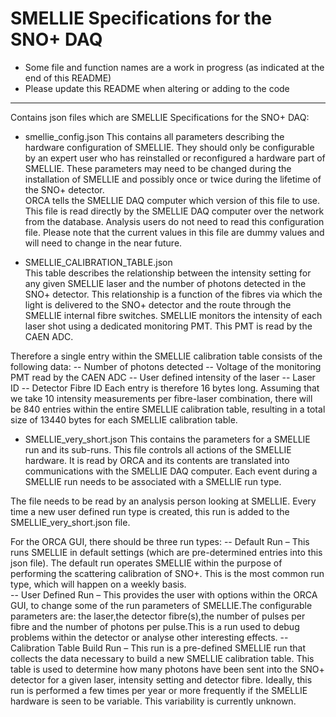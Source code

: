 SMELLIE Specifications for the SNO+ DAQ
=======

* Some file and function names are a work in progress (as indicated at the end of this README)  
* Please update this README when altering or adding to the code  

-------------------------


Contains json files which are SMELLIE Specifications for the SNO+ DAQ:  

* smellie_config.json 
This contains all parameters describing the hardware configuration of SMELLIE. They should only be configurable by an expert user who has reinstalled or reconfigured a hardware part of SMELLIE. These parameters may need to be changed during the installation of SMELLIE and possibly once or twice during the lifetime of the SNO+ detector.   
ORCA tells the SMELLIE DAQ computer which version of this file to use.
This file is read directly by the SMELLIE DAQ computer over the network from the database. 
Analysis users do not need to read this configuration file. 
Please note that the current values in this file are dummy values and will need to change in the near future. 

* SMELLIE_CALIBRATION_TABLE.json   
This table describes the relationship between the intensity setting for any given SMELLIE laser and the number of photons detected in the SNO+ detector. This relationship is a function of the fibres via which the light is delivered to the SNO+ detector and the route through the SMELLIE internal fibre switches. SMELLIE monitors the intensity of each laser shot using a dedicated monitoring PMT. This PMT is read by the CAEN ADC. 

Therefore a single entry within the SMELLIE calibration table consists of the following data:
-- Number of photons detected 
-- Voltage of the monitoring PMT read by the CAEN ADC
-- User defined intensity of the laser 
-- Laser ID
-- Detector Fibre ID
Each entry is therefore 16 bytes long. Assuming that we take 10 intensity measurements per fibre-laser combination, there will be 840 entries within the entire SMELLIE calibration table, resulting in a total size of 13440 bytes for each SMELLIE calibration table.

* SMELLIE_very_short.json
This contains the parameters for a SMELLIE run and its sub-runs. This file controls all actions of the SMELLIE hardware. It is read by ORCA and its contents are translated into communications with the SMELLIE DAQ computer. Each event during a SMELLIE run needs to be associated with a SMELLIE run type.

The file needs to be read by an analysis person looking at SMELLIE. Every time a new user defined run type is created, this run is added to the SMELLIE_very_short.json file. 

For the ORCA GUI, there should be three run types:
-- Default Run – This runs SMELLIE in default settings (which are pre-determined entries into this json file). The default run operates SMELLIE within the purpose of performing the scattering calibration of SNO+. This is the most common run type, which will happen on a weekly basis.  
-- User Defined Run – This provides the user with options within the ORCA GUI, to change some of the run parameters of SMELLIE.The configurable parameters are:	the laser,the detector fibre(s),the number of pulses per fibre and the number of photons per pulse.This is a run used to debug problems within the detector or analyse other interesting effects.
-- Calibration Table Build Run – This run is a pre-defined SMELLIE run that collects the data necessary to build a new SMELLIE calibration table. This table is used to determine how many photons have been sent into the SNO+ detector for a given laser, intensity setting and detector fibre. Ideally, this run is performed a few times per year or more frequently if the SMELLIE hardware is seen to be variable. This variability is currently unknown.  
